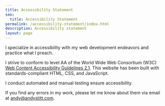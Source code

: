 ```yaml
---
title: Accessibility Statement
seo:
  title: Accessibility Statement
permalink: /accessibility-statement/index.html
description: Accessibility statement
layout: page
---
```


I specialize in accessibility with my web development endeavors and practice what I preach.

I strive to conform to level AA of the World Wide Web Consortium (W3C) [Web Content Accessibility Guidelines 2.1](https://www.w3.org/TR/WCAG21/). This website has been built with standards-compliant HTML, CSS, and JavaScript.

I conduct automated and manual testing ensure accessibility.

If you find any errors in my work, please let me know about them via email at [andy@andystitt.com](mailto:andy@andystitt.com).